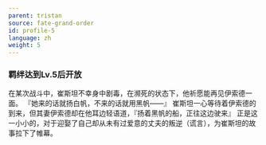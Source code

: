 ```yaml
---
parent: tristan
source: fate-grand-order
id: profile-5
language: zh
weight: 5
---
```


### 羁绊达到Lv.5后开放

在某次战斗中，崔斯坦不幸身中剧毒，在濒死的状态下，他祈愿能再见伊索德一面。
『她来的话就扬白帆，不来的话就用黑帆——』
崔斯坦一心等待着伊索德的到来，但其妻伊索德却在他耳边轻语道，『扬着黑帆的船，正往这边驶来』
正是这一小小的，对于迎娶了自己却从未有过爱意的丈夫的叛逆（谎言），为崔斯坦的故事拉下了帷幕。
